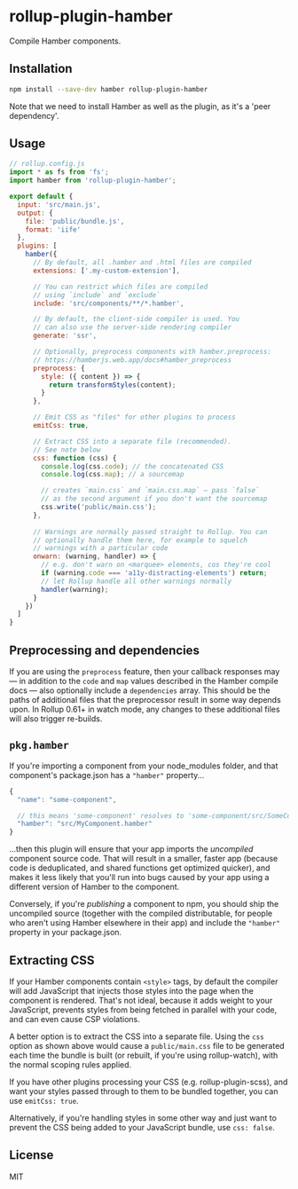 # rollup-plugin-hamber

Compile Hamber components.


## Installation

```bash
npm install --save-dev hamber rollup-plugin-hamber
```

Note that we need to install Hamber as well as the plugin, as it's a 'peer dependency'.


## Usage

```js
// rollup.config.js
import * as fs from 'fs';
import hamber from 'rollup-plugin-hamber';

export default {
  input: 'src/main.js',
  output: {
    file: 'public/bundle.js',
    format: 'iife'
  },
  plugins: [
    hamber({
      // By default, all .hamber and .html files are compiled
      extensions: ['.my-custom-extension'],

      // You can restrict which files are compiled
      // using `include` and `exclude`
      include: 'src/components/**/*.hamber',

      // By default, the client-side compiler is used. You
      // can also use the server-side rendering compiler
      generate: 'ssr',

      // Optionally, preprocess components with hamber.preprocess:
      // https://hamberjs.web.app/docs#hamber_preprocess
      preprocess: {
        style: ({ content }) => {
          return transformStyles(content);
        }
      },

      // Emit CSS as "files" for other plugins to process
      emitCss: true,

      // Extract CSS into a separate file (recommended).
      // See note below
      css: function (css) {
        console.log(css.code); // the concatenated CSS
        console.log(css.map); // a sourcemap

        // creates `main.css` and `main.css.map` — pass `false`
        // as the second argument if you don't want the sourcemap
        css.write('public/main.css');
      },
      
      // Warnings are normally passed straight to Rollup. You can
      // optionally handle them here, for example to squelch
      // warnings with a particular code
      onwarn: (warning, handler) => {
        // e.g. don't warn on <marquee> elements, cos they're cool
        if (warning.code === 'a11y-distracting-elements') return;
        // let Rollup handle all other warnings normally
        handler(warning);
      }
    })
  ]
}
```


## Preprocessing and dependencies

If you are using the `preprocess` feature, then your callback responses may — in addition to the `code` and `map` values described in the Hamber compile docs — also optionally include a `dependencies` array. This should be the paths of additional files that the preprocessor result in some way depends upon. In Rollup 0.61+ in watch mode, any changes to these additional files will also trigger re-builds.


## `pkg.hamber`

If you're importing a component from your node_modules folder, and that component's package.json has a `"hamber"` property...

```js
{
  "name": "some-component",

  // this means 'some-component' resolves to 'some-component/src/SomeComponent.hamber'
  "hamber": "src/MyComponent.hamber"
}
```

...then this plugin will ensure that your app imports the *uncompiled* component source code. That will result in a smaller, faster app (because code is deduplicated, and shared functions get optimized quicker), and makes it less likely that you'll run into bugs caused by your app using a different version of Hamber to the component.

Conversely, if you're *publishing* a component to npm, you should ship the uncompiled source (together with the compiled distributable, for people who aren't using Hamber elsewhere in their app) and include the `"hamber"` property in your package.json.


## Extracting CSS

If your Hamber components contain `<style>` tags, by default the compiler will add JavaScript that injects those styles into the page when the component is rendered. That's not ideal, because it adds weight to your JavaScript, prevents styles from being fetched in parallel with your code, and can even cause CSP violations.

A better option is to extract the CSS into a separate file. Using the `css` option as shown above would cause a `public/main.css` file to be generated each time the bundle is built (or rebuilt, if you're using rollup-watch), with the normal scoping rules applied.

If you have other plugins processing your CSS (e.g. rollup-plugin-scss), and want your styles passed through to them to be bundled together, you can use `emitCss: true`.

Alternatively, if you're handling styles in some other way and just want to prevent the CSS being added to your JavaScript bundle, use `css: false`.


## License

MIT
